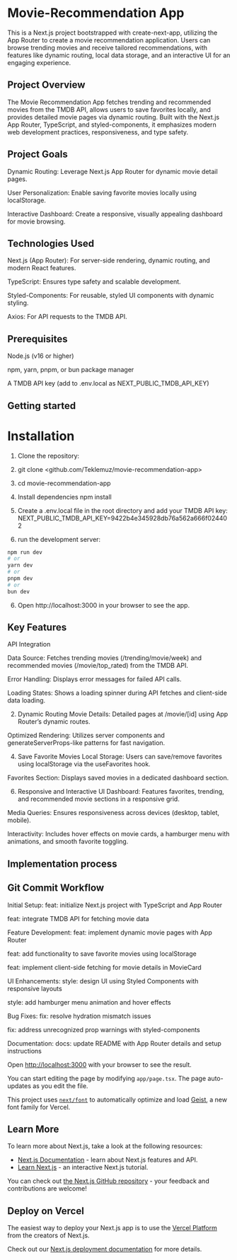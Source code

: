 # Movie-Recommendation App
This is a Next.js project bootstrapped with create-next-app, utilizing the App Router to create a movie recommendation application. Users can browse trending movies and receive tailored recommendations, with features like dynamic routing, local data storage, and an interactive UI for an engaging experience. 

## Project Overview
The Movie Recommendation App fetches trending and recommended movies from the TMDB API, allows users to save favorites locally, and provides detailed movie pages via dynamic routing. Built with the Next.js App Router, TypeScript, and styled-components, it emphasizes modern web development practices, responsiveness, and type safety.

## Project Goals
Dynamic Routing: Leverage Next.js App Router for dynamic movie detail pages.

User Personalization: Enable saving favorite movies locally using localStorage.

Interactive Dashboard: Create a responsive, visually appealing dashboard for movie browsing.

## Technologies Used
Next.js (App Router): For server-side rendering, dynamic routing, and modern React features.

TypeScript: Ensures type safety and scalable development.

Styled-Components: For reusable, styled UI components with dynamic styling.

Axios: For API requests to the TMDB API.

## Prerequisites
Node.js (v16 or higher)

npm, yarn, pnpm, or bun package manager

A TMDB API key (add to .env.local as NEXT_PUBLIC_TMDB_API_KEY)

## Getting started
# Installation
1. Clone the repository:
2. git clone <github.com/Teklemuz/movie-recommendation-app>
3. cd movie-recommendation-app
4. Install dependencies
   npm install
5. Create a .env.local file in the root directory and add your TMDB API key:
   NEXT_PUBLIC_TMDB_API_KEY=9422b4e345928db76a562a666f024402

6. run the development server:

```bash
npm run dev
# or
yarn dev
# or
pnpm dev
# or
bun dev
```
6. Open http://localhost:3000 in your browser to see the app.

## Key Features
API Integration

Data Source: Fetches trending movies (/trending/movie/week) and recommended movies (/movie/top_rated) from the TMDB API.

Error Handling: Displays error messages for failed API calls.

Loading States: Shows a loading spinner during API fetches and client-side data loading.

2. Dynamic Routing
Movie Details: Detailed pages at /movie/[id] using App Router’s dynamic routes.

Optimized Rendering: Utilizes server components and generateServerProps-like patterns for fast navigation.

4. Save Favorite Movies
Local Storage: Users can save/remove favorites using localStorage via the useFavorites hook.

Favorites Section: Displays saved movies in a dedicated dashboard section.

6. Responsive and Interactive UI
Dashboard: Features favorites, trending, and recommended movie sections in a responsive grid.

Media Queries: Ensures responsiveness across devices (desktop, tablet, mobile).

Interactivity: Includes hover effects on movie cards, a hamburger menu with animations, and smooth favorite toggling.

## Implementation process
## Git Commit Workflow
Initial Setup:
feat: initialize Next.js project with TypeScript and App Router

feat: integrate TMDB API for fetching movie data

Feature Development:
feat: implement dynamic movie pages with App Router

feat: add functionality to save favorite movies using localStorage

feat: implement client-side fetching for movie details in MovieCard

UI Enhancements:
style: design UI using Styled Components with responsive layouts

style: add hamburger menu animation and hover effects

Bug Fixes:
fix: resolve hydration mismatch issues

fix: address unrecognized prop warnings with styled-components

Documentation:
docs: update README with App Router details and setup instructions


Open [http://localhost:3000](http://localhost:3000) with your browser to see the result.

You can start editing the page by modifying `app/page.tsx`. The page auto-updates as you edit the file.

This project uses [`next/font`](https://nextjs.org/docs/app/building-your-application/optimizing/fonts) to automatically optimize and load [Geist](https://vercel.com/font), a new font family for Vercel.

## Learn More

To learn more about Next.js, take a look at the following resources:

- [Next.js Documentation](https://nextjs.org/docs) - learn about Next.js features and API.
- [Learn Next.js](https://nextjs.org/learn) - an interactive Next.js tutorial.

You can check out [the Next.js GitHub repository](https://github.com/vercel/next.js) - your feedback and contributions are welcome!

## Deploy on Vercel

The easiest way to deploy your Next.js app is to use the [Vercel Platform](https://vercel.com/new?utm_medium=default-template&filter=next.js&utm_source=create-next-app&utm_campaign=create-next-app-readme) from the creators of Next.js.

Check out our [Next.js deployment documentation](https://nextjs.org/docs/app/building-your-application/deploying) for more details.
